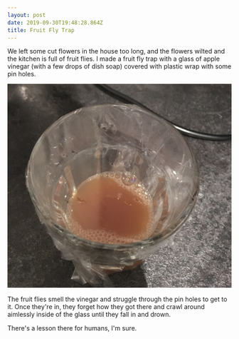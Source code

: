 ```yaml
---
layout: post
date: 2019-09-30T19:48:28.864Z
title: Fruit Fly Trap
---
```

We left some cut flowers in the house too long, and the flowers wilted and the kitchen is full of fruit flies. I made a fruit fly trap with a glass of apple vinegar (with a few drops of dish soap) covered with plastic wrap with some pin holes.

![Glass of apple vinegar covered with plastic wrap with pin holes](/static/assets/fruitflytrap.jpg "Fruit Fly Trap")

The fruit flies smell the vinegar and struggle through the pin holes to get to it. Once they're in, they forget how they got there and crawl around aimlessly inside of the glass until they fall in and drown.

There's a lesson there for humans, I'm sure.
